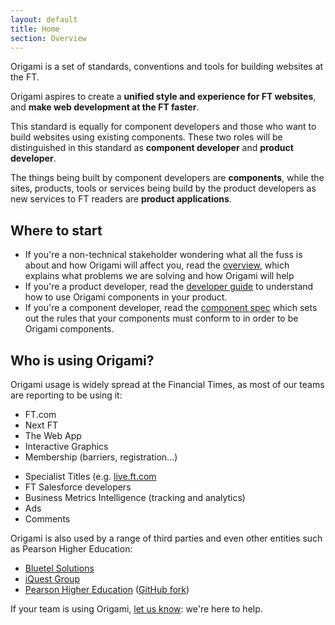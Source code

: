 ```yaml
---
layout: default
title: Home
section: Overview
---
```


<p class="alert-big">Origami is a set of standards, conventions and tools for building websites at the FT.</p>

<p class="alert-big">Origami aspires to create a <strong>unified style and experience for FT websites</strong>, and <strong>make web development at the FT faster</strong>.</p>

This standard is equally for component developers and those who want to build websites using existing components.  These two roles will be distinguished in this standard as **component developer** and **product developer**.

The things being built by component developers are **components**, while the sites, products, tools or services being build by the product developers as new services to FT readers are **product applications**.

## Where to start

* If you're a non-technical stakeholder wondering what all the fuss is about and how Origami will affect you, read the [overview]({{site.baseurl}}/docs/overview/non-technical), which explains what problems we are solving and how Origami will help
* If you're a product developer, read the [developer guide]({{site.baseurl}}/docs/developer-guide) to understand how to use Origami components in your product.
* If you're a component developer, read the [component spec]({{site.baseurl}}/docs/component-spec) which sets out the rules that your components must conform to in order to be Origami components.

## Who is using Origami?

Origami usage is widely spread at the Financial Times, as most of our teams are reporting to be using it:

<div class="o-grid-row">
	<div data-o-grid-colspan="6">
		<ul>
			<li>FT.com</li>
			<li>Next FT</li>
			<li>The Web App</li>
			<li>Interactive Graphics</li>
			<li>Membership (barriers, registration…)</li>
		</ul>
	</div>
	<div data-o-grid-colspan="6">
		<ul>
			<li>Specialist Titles (e.g. <a href="https://live.ft.com">live.ft.com</a></li>
			<li>FT Salesforce developers</li>
			<li>Business Metrics Intelligence (tracking and analytics)</li>
			<li>Ads</li>
			<li>Comments</li>
		</ul>
	</div>
</div>

Origami is also used by a range of third parties and even other entities such as Pearson Higher Education:

- [Bluetel Solutions](http://www.bluetel.co.uk/)
- [iQuest Group](http://www.iquestgroup.com/en/)
- [Pearson Higher Education](http://home.pearsonhighered.com/) ([GitHub fork](https://github.com/PearsonEducation/he-origami))

If your team is using Origami, [let us know](mailto:origami.support@ft.com): we're here to help.
